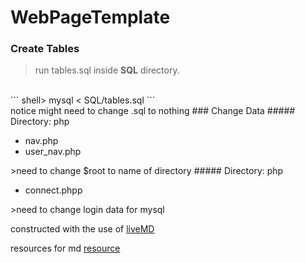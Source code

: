 WebPageTemplate
===============
### Create Tables
>run tables.sql inside <b>SQL</b> directory. 
<br> 
``` 
shell> mysql < SQL/tables.sql
```
<br>notice might need to change .sql to nothing
### Change Data
##### Directory: php
<ul>
<li>nav.php</li>
<li>user_nav.php</li>
</ul>
>need to change $root to name of directory
##### Directory: php
<ul>
<li>connect.phpp</li>
</ul>
>need to change login data for mysql

constructed with the use of [liveMD](http://tmpvar.com/markdown.html)

resources for md [resource](https://github.com/adam-p/markdown-here/wiki/Markdown-Cheatsheet)
